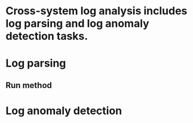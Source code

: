 # Cross-system log analysis includes log parsing and log anomaly detection tasks.
# Log parsing
## Run method
# Log anomaly detection
